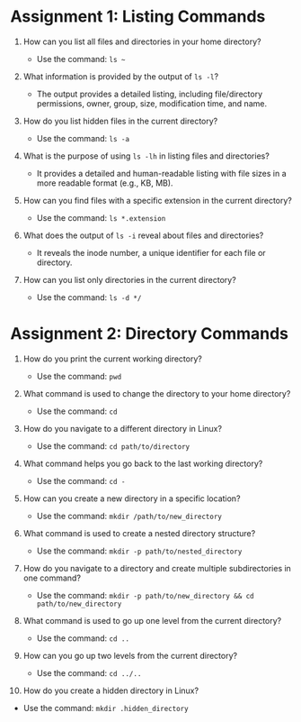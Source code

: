 # Assignment 1: Listing Commands

1. How can you list all files and directories in your home directory?
   - Use the command: `ls ~`

2. What information is provided by the output of `ls -l`?
   - The output provides a detailed listing, including file/directory permissions, owner, group, size, modification time, and name.

3. How do you list hidden files in the current directory?
   - Use the command: `ls -a`

4. What is the purpose of using `ls -lh` in listing files and directories?
   - It provides a detailed and human-readable listing with file sizes in a more readable format (e.g., KB, MB).

5. How can you find files with a specific extension in the current directory?
   - Use the command: `ls *.extension`

6. What does the output of `ls -i` reveal about files and directories?
   - It reveals the inode number, a unique identifier for each file or directory.

7. How can you list only directories in the current directory?
   - Use the command: `ls -d */`

# Assignment 2: Directory Commands

1. How do you print the current working directory?
   - Use the command: `pwd`

2. What command is used to change the directory to your home directory?
   - Use the command: `cd`

3. How do you navigate to a different directory in Linux?
   - Use the command: `cd path/to/directory`

4. What command helps you go back to the last working directory?
   - Use the command: `cd -`

5. How can you create a new directory in a specific location?
   - Use the command: `mkdir /path/to/new_directory`

6. What command is used to create a nested directory structure?
   - Use the command: `mkdir -p path/to/nested_directory`

7. How do you navigate to a directory and create multiple subdirectories in one command?
   - Use the command: `mkdir -p path/to/new_directory && cd path/to/new_directory`

8. What command is used to go up one level from the current directory?
   - Use the command: `cd ..`

9. How can you go up two levels from the current directory?
   - Use the command: `cd ../..`

10. How do you create a hidden directory in Linux?
   - Use the command: `mkdir .hidden_directory`
